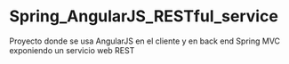 Spring_AngularJS_RESTful_service
================================

Proyecto donde se usa AngularJS en el cliente y en back end Spring MVC exponiendo un servicio web REST
